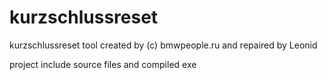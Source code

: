 # kurzschlussreset 
kurzschlussreset tool created by (c) bmwpeople.ru and repaired by Leonid

project include source files and compiled exe
